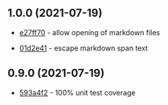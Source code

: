 ## 1.0.0 (2021-07-19)

- [e27ff70](https://github.com/craigahobbs/markdown-up-py/commit/e27ff70) - allow opening of markdown files

- [01d2e41](https://github.com/craigahobbs/markdown-up-py/commit/01d2e41) - escape markdown span text

## 0.9.0 (2021-07-19)

- [593a4f2](https://github.com/craigahobbs/markdown-up-py/commit/593a4f2) - 100% unit test coverage
